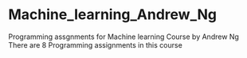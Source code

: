# Machine_learning_Andrew_Ng
Programming assgnments for Machine learning Course by Andrew Ng 
There are 8 Programming assignments in this course
